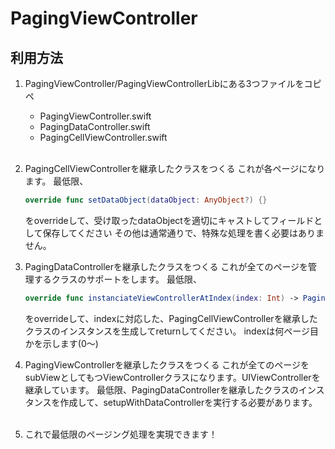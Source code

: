 # PagingViewController

## 利用方法
1. PagingViewController/PagingViewControllerLibにある3つファイルをコピペ
	- PagingViewController.swift
	- PagingDataController.swift
	- PagingCellViewController.swift
	<br /><br />
	
	
1. PagingCellViewControllerを継承したクラスをつくる
	これが各ページになります。
	最低限、
	
	```swift
	override func setDataObject(dataObject: AnyObject?) {}
	```
	
	をoverrideして、受け取ったdataObjectを適切にキャストしてフィールドとして保存してください
	その他は通常通りで、特殊な処理を書く必要はありません。
	<br />
	
1. PagingDataControllerを継承したクラスをつくる
	これが全てのページを管理するクラスのサポートをします。
	最低限、
	
	```swift
	override func instanciateViewControllerAtIndex(index: Int) -> PagingCellViewController? {}
	```
	
	をoverrideして、indexに対応した、PagingCellViewControllerを継承したクラスのインスタンスを生成してreturnしてください。
	indexは何ページ目かを示します(0〜)
	<br />
	
1. PagingViewControllerを継承したクラスをつくる
	これが全てのページをsubViewとしてもつViewControllerクラスになります。UIViewControllerを継承しています。
	最低限、PagingDataControllerを継承したクラスのインスタンスを作成して、setupWithDataControllerを実行する必要があります。
	<br /><br />
	
1. これで最低限のページング処理を実現できます！
	
